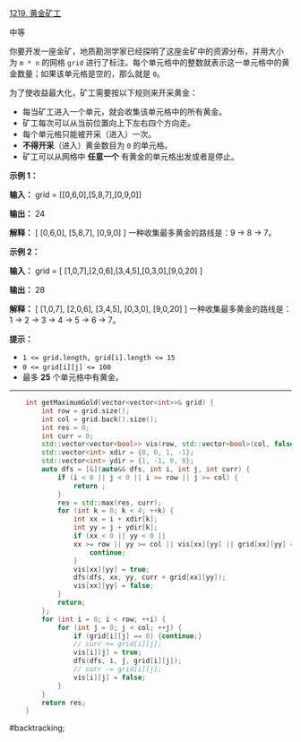 [1219. 黄金矿工](https://leetcode.cn/problems/path-with-maximum-gold/)

中等

你要开发一座金矿，地质勘测学家已经探明了这座金矿中的资源分布，并用大小为 `m * n` 的网格 `grid` 进行了标注。每个单元格中的整数就表示这一单元格中的黄金数量；如果该单元格是空的，那么就是 `0`。

为了使收益最大化，矿工需要按以下规则来开采黄金：

- 每当矿工进入一个单元，就会收集该单元格中的所有黄金。
- 矿工每次可以从当前位置向上下左右四个方向走。
- 每个单元格只能被开采（进入）一次。
- **不得开采**（进入）黄金数目为 `0` 的单元格。
- 矿工可以从网格中 **任意一个** 有黄金的单元格出发或者是停止。

**示例 1：**

**输入：** grid = [[0,6,0],[5,8,7],[0,9,0]]

**输出：** 24

**解释：**
[ [0,6,0],
  [5,8,7],
  [0,9,0] ]
一种收集最多黄金的路线是：9 -> 8 -> 7。

**示例 2：**

**输入：** grid = [ [1,0,7],[2,0,6],[3,4,5],[0,3,0],[9,0,20] ]

**输出：** 28

**解释：**
[ [1,0,7],
  [2,0,6],
  [3,4,5],
  [0,3,0],
  [9,0,20] ]
一种收集最多黄金的路线是：1 -> 2 -> 3 -> 4 -> 5 -> 6 -> 7。

**提示：**

- `1 <= grid.length, grid[i].length <= 15`
- `0 <= grid[i][j] <= 100`
- 最多 **25** 个单元格中有黄金。

---- ----
```cpp
    int getMaximumGold(vector<vector<int>>& grid) {
        int row = grid.size();
        int col = grid.back().size();
        int res = 0;
        int curr = 0;
        std::vector<vector<bool>> vis(row, std::vector<bool>(col, false));
        std::vector<int> xdir = {0, 0, 1, -1};
        std::vector<int> ydir = {1, -1, 0, 0};
        auto dfs = [&](auto&& dfs, int i, int j, int curr) {
            if (i < 0 || j < 0 || i >= row || j >= col) {
                return ;
            }
            res = std::max(res, curr);
            for (int k = 0; k < 4; ++k) {
                int xx = i + xdir[k];
                int yy = j + ydir[k];
                if (xx < 0 || yy < 0 ||
                xx >= row || yy >= col || vis[xx][yy] || grid[xx][yy] == 0) {
                    continue;
                }
                vis[xx][yy] = true;
                dfs(dfs, xx, yy, curr + grid[xx][yy]);
                vis[xx][yy] = false;
            }
            return;
        };
        for (int i = 0; i < row; ++i) {
            for (int j = 0; j < col; ++j) {
                if (grid[i][j] == 0) {continue;}
                // curr += grid[i][j];
                vis[i][j] = true;
                dfs(dfs, i, j, grid[i][j]);
                // curr -= grid[i][j];
                vis[i][j] = false;
            }
        }
        return res;
    }
```
#backtracking;
